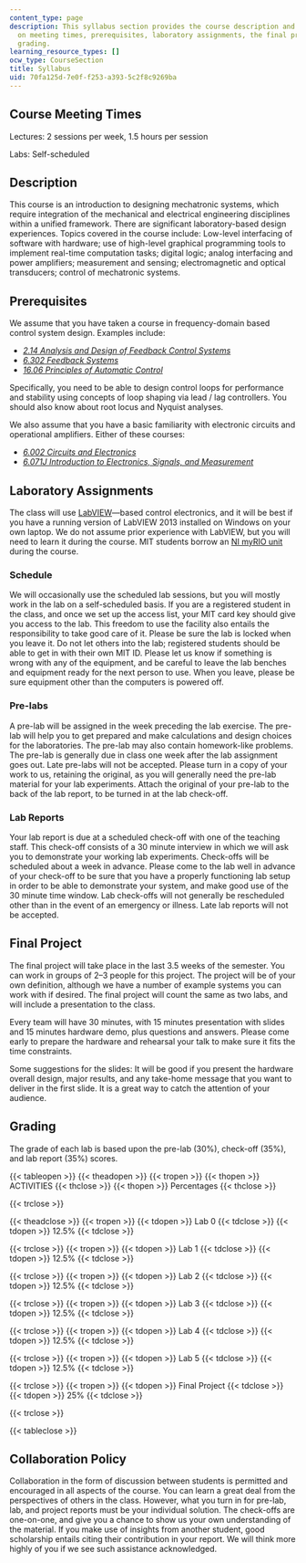 ```yaml
---
content_type: page
description: This syllabus section provides the course description and information
  on meeting times, prerequisites, laboratory assignments, the final project, and
  grading.
learning_resource_types: []
ocw_type: CourseSection
title: Syllabus
uid: 70fa125d-7e0f-f253-a393-5c2f8c9269ba
---
```


Course Meeting Times
--------------------

Lectures: 2 sessions per week, 1.5 hours per session

Labs: Self-scheduled

Description
-----------

This course is an introduction to designing mechatronic systems, which require integration of the mechanical and electrical engineering disciplines within a unified framework. There are significant laboratory-based design experiences. Topics covered in the course include: Low-level interfacing of software with hardware; use of high-level graphical programming tools to implement real-time computation tasks; digital logic; analog interfacing and power amplifiers; measurement and sensing; electromagnetic and optical transducers; control of mechatronic systems.

Prerequisites
-------------

We assume that you have taken a course in frequency-domain based control system design. Examples include:

*   [_2.14 Analysis and Design of Feedback Control Systems_](/courses/2-14-analysis-and-design-of-feedback-control-systems-spring-2014)
*   [_6.302 Feedback Systems_](/courses/6-302-feedback-systems-spring-2007)
*   [_16.06 Principles of Automatic Control_](/courses/16-06-principles-of-automatic-control-fall-2012)

Specifically, you need to be able to design control loops for performance and stability using concepts of loop shaping via lead / lag controllers. You should also know about root locus and Nyquist analyses.

We also assume that you have a basic familiarity with electronic circuits and operational amplifiers. Either of these courses:

*   [_6.002 Circuits and Electronics_](/courses/6-002-circuits-and-electronics-spring-2007)
*   [_6.071J Introduction to Electronics, Signals, and Measurement_](/courses/6-071j-introduction-to-electronics-signals-and-measurement-spring-2006)

Laboratory Assignments
----------------------

The class will use [LabVIEW](http://www.ni.com/labview/)—based control electronics, and it will be best if you have a running version of LabVIEW 2013 installed on Windows on your own laptop. We do not assume prior experience with LabVIEW, but you will need to learn it during the course. MIT students borrow an [NI myRIO unit](http://www.ni.com/myrio/) during the course.

### Schedule

We will occasionally use the scheduled lab sessions, but you will mostly work in the lab on a self-scheduled basis. If you are a registered student in the class, and once we set up the access list, your MIT card key should give you access to the lab. This freedom to use the facility also entails the responsibility to take good care of it. Please be sure the lab is locked when you leave it. Do not let others into the lab; registered students should be able to get in with their own MIT ID. Please let us know if something is wrong with any of the equipment, and be careful to leave the lab benches and equipment ready for the next person to use. When you leave, please be sure equipment other than the computers is powered off.

### Pre-labs

A pre-lab will be assigned in the week preceding the lab exercise. The pre-lab will help you to get prepared and make calculations and design choices for the laboratories. The pre-lab may also contain homework-like problems. The pre-lab is generally due in class one week after the lab assignment goes out. Late pre-labs will not be accepted. Please turn in a copy of your work to us, retaining the original, as you will generally need the pre-lab material for your lab experiments. Attach the original of your pre-lab to the back of the lab report, to be turned in at the lab check-off.

### Lab Reports

Your lab report is due at a scheduled check-off with one of the teaching staff. This check-off consists of a 30 minute interview in which we will ask you to demonstrate your working lab experiments. Check-offs will be scheduled about a week in advance. Please come to the lab well in advance of your check-off to be sure that you have a properly functioning lab setup in order to be able to demonstrate your system, and make good use of the 30 minute time window. Lab check-offs will not generally be rescheduled other than in the event of an emergency or illness. Late lab reports will not be accepted.

Final Project
-------------

The final project will take place in the last 3.5 weeks of the semester. You can work in groups of 2–3 people for this project. The project will be of your own definition, although we have a number of example systems you can work with if desired. The final project will count the same as two labs, and will include a presentation to the class.

Every team will have 30 minutes, with 15 minutes presentation with slides and 15 minutes hardware demo, plus questions and answers. Please come early to prepare the hardware and rehearsal your talk to make sure it fits the time constraints.

Some suggestions for the slides: It will be good if you present the hardware overall design, major results, and any take-home message that you want to deliver in the first slide. It is a great way to catch the attention of your audience.

Grading
-------

The grade of each lab is based upon the pre-lab (30%), check-off (35%), and lab report (35%) scores.

{{< tableopen >}}
{{< theadopen >}}
{{< tropen >}}
{{< thopen >}}
ACTIVITIES
{{< thclose >}}
{{< thopen >}}
Percentages
{{< thclose >}}

{{< trclose >}}

{{< theadclose >}}
{{< tropen >}}
{{< tdopen >}}
Lab 0
{{< tdclose >}}
{{< tdopen >}}
12.5%
{{< tdclose >}}

{{< trclose >}}
{{< tropen >}}
{{< tdopen >}}
Lab 1
{{< tdclose >}}
{{< tdopen >}}
12.5%
{{< tdclose >}}

{{< trclose >}}
{{< tropen >}}
{{< tdopen >}}
Lab 2
{{< tdclose >}}
{{< tdopen >}}
12.5%
{{< tdclose >}}

{{< trclose >}}
{{< tropen >}}
{{< tdopen >}}
Lab 3
{{< tdclose >}}
{{< tdopen >}}
12.5%
{{< tdclose >}}

{{< trclose >}}
{{< tropen >}}
{{< tdopen >}}
Lab 4
{{< tdclose >}}
{{< tdopen >}}
12.5%
{{< tdclose >}}

{{< trclose >}}
{{< tropen >}}
{{< tdopen >}}
Lab 5
{{< tdclose >}}
{{< tdopen >}}
12.5%
{{< tdclose >}}

{{< trclose >}}
{{< tropen >}}
{{< tdopen >}}
Final Project
{{< tdclose >}}
{{< tdopen >}}
25%
{{< tdclose >}}

{{< trclose >}}

{{< tableclose >}}

Collaboration Policy
--------------------

Collaboration in the form of discussion between students is permitted and encouraged in all aspects of the course. You can learn a great deal from the perspectives of others in the class. However, what you turn in for pre-lab, lab, and project reports must be your individual solution. The check-offs are one-on-one, and give you a chance to show us your own understanding of the material. If you make use of insights from another student, good scholarship entails citing their contribution in your report. We will think more highly of you if we see such assistance acknowledged.